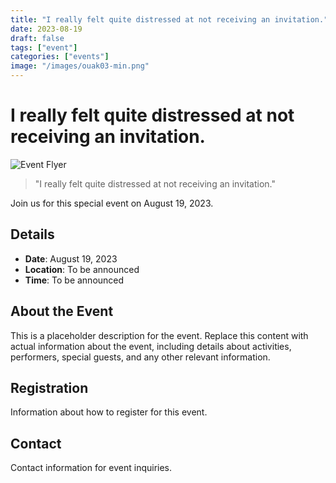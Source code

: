 ```yaml
---
title: "I really felt quite distressed at not receiving an invitation."
date: 2023-08-19
draft: false
tags: ["event"]
categories: ["events"]
image: "/images/ouak03-min.png"
---
```


# I really felt quite distressed at not receiving an invitation.

![Event Flyer](/images/ouak03-min.png)

> "I really felt quite distressed at not receiving an invitation."

Join us for this special event on August 19, 2023.

## Details

- **Date**: August 19, 2023
- **Location**: To be announced
- **Time**: To be announced

## About the Event

This is a placeholder description for the event. Replace this content with actual information about the event, including details about activities, performers, special guests, and any other relevant information.

## Registration

Information about how to register for this event.

## Contact

Contact information for event inquiries.